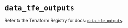 # `data_tfe_outputs`

Refer to the Terraform Registry for docs: [`data_tfe_outputs`](https://registry.terraform.io/providers/hashicorp/tfe/0.53.0/docs/data-sources/outputs).
